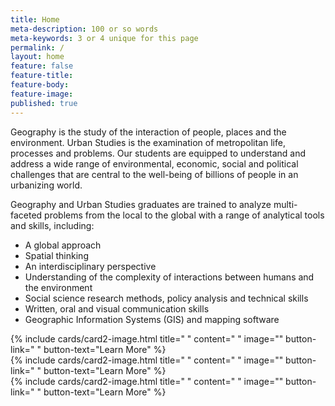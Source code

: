 ```yaml
---
title: Home
meta-description: 100 or so words
meta-keywords: 3 or 4 unique for this page
permalink: /
layout: home
feature: false
feature-title: 
feature-body: 
feature-image: 
published: true
---
```


Geography is the study of the interaction of people, places and the environment. Urban Studies is the examination of metropolitan life, processes and problems. Our students are equipped to understand
and address a wide range of environmental, economic, social and political challenges that are central to the well-being of billions of people in an urbanizing world.

Geography and Urban Studies graduates are trained to analyze multi-faceted problems from the local to the global with a range of analytical tools and skills, including:

- A global approach
- Spatial thinking
- An interdisciplinary perspective
- Understanding of the complexity of interactions between humans and the environment
- Social science research methods, policy analysis and technical skills
- Written, oral and visual communication skills
- Geographic Information Systems (GIS) and mapping software

<div class="row row-wide">
  <div class="col m12 l4">{% include cards/card2-image.html 
    title=" " 
    content=" " 
    image="" 
    button-link=" " 
    button-text="Learn More" %}
  </div>
  <div class="row row-wide">
    <div class="col m12 l4">{% include cards/card2-image.html 
      title=" " 
      content=" " 
      image="" 
      button-link=" " 
      button-text="Learn More" %}
    </div>
    <div class="row row-wide">
      <div class="col m12 l4">{% include cards/card2-image.html 
        title=" " 
        content=" " 
        image="" 
        button-link=" " 
        button-text="Learn More" %}
      </div>
</div>
